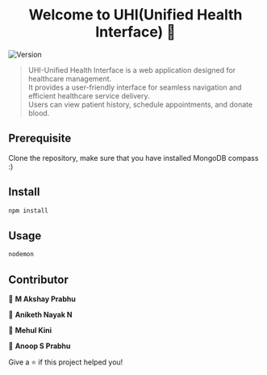 <h1 align="center">Welcome to UHI(Unified Health Interface) 👋</h1>
<p>
  <img alt="Version" src="https://img.shields.io/badge/version-0.0.0-blue.svg?cacheSeconds=2592000" />
</p>

> UHI-Unified Health Interface is a web application designed for healthcare management.<br>
It provides a user-friendly interface for seamless navigation and efficient healthcare service delivery.<br> 
Users can view patient history, schedule appointments, and donate blood.

## Prerequisite
Clone the repository, make sure that you have installed MongoDB compass :)


## Install

```sh
npm install
```

## Usage

```sh
nodemon
```

## Contributor

👤 **M Akshay Prabhu**

👤 **Aniketh Nayak N**

👤 **Mehul Kini**

👤 **Anoop S Prabhu**


Give a ⭐️ if this project helped you!
